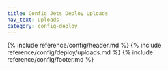 ```yaml
---
title: Config Jets Deploy Uploads
nav_text: uploads
category: config-deploy
---
```


{% include reference/config/header.md %}
{% include reference/config/deploy/uploads.md %}
{% include reference/config/footer.md %}

